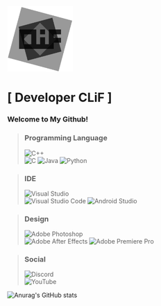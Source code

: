 <img src="Images/CLiF_Transparent.png" width="30%" height="30%">
   
# [ Developer CLiF ]
   
### Welcome to My Github!
   
> ### Programming Language
> ![C++](https://img.shields.io/badge/c++-%2300599C.svg?style=for-the-badge&logo=c%2B%2B&logoColor=white)   
> ![C](https://img.shields.io/badge/c-%2300599C.svg?style=for-the-badge&logo=c&logoColor=white) ![Java](https://img.shields.io/badge/java-%23ED8B00.svg?style=for-the-badge&logo=java&logoColor=white) ![Python](https://img.shields.io/badge/python-3670A0?style=for-the-badge&logo=python&logoColor=ffdd54)   
     
> ### IDE
> ![Visual Studio](https://img.shields.io/badge/Visual%20Studio-5C2D91.svg?style=for-the-badge&logo=visual-studio&logoColor=white)   
> ![Visual Studio Code](https://img.shields.io/badge/Visual%20Studio%20Code-0078d7.svg?style=for-the-badge&logo=visual-studio-code&logoColor=white) ![Android Studio](https://img.shields.io/badge/Android%20Studio-3DDC84.svg?style=for-the-badge&logo=android-studio&logoColor=white)   
      
> ### Design
> ![Adobe Photoshop](https://img.shields.io/badge/adobe%20photoshop-%2331A8FF.svg?style=for-the-badge&logo=adobe%20photoshop&logoColor=white)   
> ![Adobe After Effects](https://img.shields.io/badge/Adobe%20After%20Effects-9999FF.svg?style=for-the-badge&logo=Adobe%20After%20Effects&logoColor=white) ![Adobe Premiere Pro](https://img.shields.io/badge/Adobe%20Premiere%20Pro-9999FF.svg?style=for-the-badge&logo=Adobe%20Premiere%20Pro&logoColor=white)    
   
> ### Social
> ![Discord](https://img.shields.io/badge/Discord-%235865F2.svg?style=for-the-badge&logo=discord&logoColor=white)   
> ![YouTube](https://img.shields.io/badge/YouTube-%23FF0000.svg?style=for-the-badge&logo=YouTube&logoColor=white)   
   
![Anurag's GitHub stats](https://github-readme-stats.vercel.app/api?username=CLiF-1593&show_icons=true&theme=dark)

